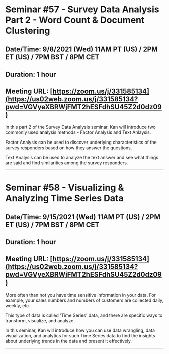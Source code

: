 # Seminar #57 - Survey Data Analysis Part 2 - Word Count & Document Clustering
## Date/Time: 9/8/2021 (Wed) 11AM PT (US) / 2PM ET (US) / 7PM BST / 8PM CET
## Duration: 1 hour
## Meeting URL: [https://zoom.us/j/331585134](https://us02web.zoom.us/j/331585134?pwd=VGVyeXBRWjFMT2hESFdhSU45Z2d0dz09)

In this part 2 of the Survey Data Analysis seminar, Kan will introduce two commonly used analysis methods - Factor Analysis and Text Anlaysis.

Factor Analysis can be used to discover underlying characteristics of the survey responders based on how they answer the questions.

Text Analysis can be used to analyze the text answer and see what things are said and find similarities among the survey responders.


----

# Seminar #58 - Visualizing & Analyzing Time Series Data
## Date/Time: 9/15/2021 (Wed) 11AM PT (US) / 2PM ET (US) / 7PM BST / 8PM CET
## Duration: 1 hour
## Meeting URL: [https://zoom.us/j/331585134](https://us02web.zoom.us/j/331585134?pwd=VGVyeXBRWjFMT2hESFdhSU45Z2d0dz09)

More often than not you have time sensitive information in your data. For example, your sales numbers and numbers of customers are collected daily, weekly, etc.

This type of data is called 'Time Series' data, and there are specific ways to transform, visualize, and analyze.

In this seminar, Kan will introduce how you can use data wrangling, data visualization, and analytics for such Time Series data to find the insights about underlying trends in the data and present it effectively. 

----
